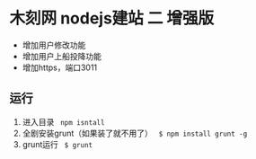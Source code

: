 # 木刻网 nodejs建站 二 增强版

- 增加用户修改功能
- 增加用户上船投降功能
- 增加https，端口3011

## 运行
1. 进入目录
` npm isntall`
2. 全剧安装grunt（如果装了就不用了）
` $ npm install grunt -g`
3. grunt运行
` $ grunt`
